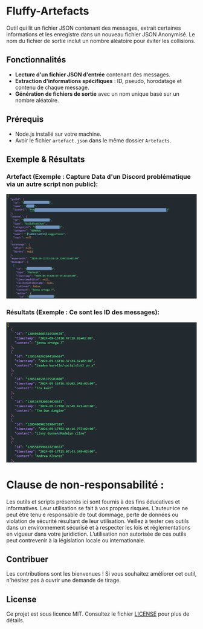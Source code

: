 # Fluffy-Artefacts
 Outil qui lit un fichier JSON contenant des messages, extrait certaines informations et les enregistre dans un nouveau fichier JSON Anonymisé. Le nom du fichier de sortie inclut un nombre aléatoire pour éviter les collisions.

## Fonctionnalités

- **Lecture d'un fichier JSON d'entrée** contenant des messages.
- **Extraction d'informations spécifiques** : ID, pseudo, horodatage et contenu de chaque message.
- **Génération de fichiers de sortie** avec un nom unique basé sur un nombre aléatoire.

## Prérequis

- Node.js installé sur votre machine.
- Avoir le fichier `artefact.json` dans le même dossier `Artefacts`.


## Exemple & Résultats
### Artefact (Exemple : Capture Data d'un Discord problématique via un autre script non public):
![alt text](images/artefact.png)
### Résultats (Exemple : Ce sont les ID des messages):
![alt text](images/result.png)



# Clause de non-responsabilité :
Les outils et scripts présentés ici sont fournis à des fins éducatives et informatives. Leur utilisation se fait à vos propres risques. L’auteur·ice ne peut être tenu·e responsable de tout dommage, perte de données ou violation de sécurité résultant de leur utilisation. Veillez à tester ces outils dans un environnement sécurisé et à respecter les lois et réglementations en vigueur dans votre juridiction. L’utilisation non autorisée de ces outils peut contrevenir à la législation locale ou internationale.


## Contribuer
Les contributions sont les bienvenues ! Si vous souhaitez améliorer cet outil, n'hésitez pas à ouvrir une demande de tirage.

## License
Ce projet est sous licence MIT. Consultez le fichier [LICENSE](https://github.com/PotiteBulle/Fluffy-Artefacts/blob/main/LICENSE) pour plus de détails.
